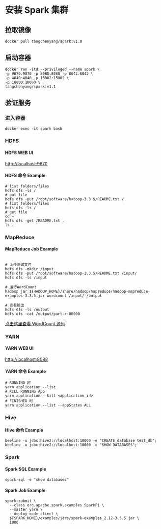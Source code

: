 # 安装 Spark 集群
## 拉取镜像
```shell
docker pull tangchenyang/spark:v1.0
```
## 启动容器
```shell
docker run -itd --privileged --name spark \
-p 9870:9870 -p 8088:8088 -p 8042:8042 \
-p 4040:4040 -p 15002:15002 \
-p 10000:10000 \
tangchenyang/spark:v1.1
```
## 验证服务
### 进入容器
```shell
docker exec -it spark bash
```
### HDFS
#### HDFS WEB UI
[http://localhost:9870](http://localhost:9870/)
#### HDFS 命令 Example
```shell
# list folders/files
hdfs dfs -ls /
# put file
hdfs dfs -put /root/software/hadoop-3.3.5/README.txt /
# list folders/files
hdfs dfs -ls /
# get file
cd ~
hdfs dfs -get /README.txt .
ls .
```

### MapReduce
#### MapReduce Job Example
```shell

# 上传测试文件
hdfs dfs -mkdir /input
hdfs dfs -put /root/software/hadoop-3.3.5/README.txt /input/
hdfs dfs -ls /input

# 运行WordCount
hadoop jar ${HADOOP_HOME}/share/hadoop/mapreduce/hadoop-mapreduce-examples-3.3.5.jar wordcount /input/ /output

# 查看输出
hdfs dfs -ls /output
hdfs dfs -cat /output/part-r-00000
```
[点击这里查看 WordCount 源码](https://github.com/apache/hadoop/blob/trunk/hadoop-mapreduce-project/hadoop-mapreduce-examples/src/main/java/org/apache/hadoop/examples/WordCount.java)

### YARN
#### YARN WEB UI
[http://localhost:8088](http://localhost:8088/)

#### YARN 命令 Example
```shell
# RUNNING 时
yarn application --list
# KILL RUNNING App
yarn application --kill <application_id>
# FINISHED 时
yarn application --list --appStates ALL
```

### Hive
#### Hive 命令 Example
```shell
beeline -u jdbc:hive2://localhost:10000 -e "CREATE database test_db";
beeline -u jdbc:hive2://localhost:10000 -e "SHOW DATABASES";
```
### Spark
#### Spark SQL Example
```shell
spark-sql -e "show databases"
```
#### Spark Job Example 
```shell
spark-submit \
  --class org.apache.spark.examples.SparkPi \
  --master yarn \
  --deploy-mode client \
  ${SPARK_HOME}/examples/jars/spark-examples_2.12-3.5.5.jar \
  1000
```

